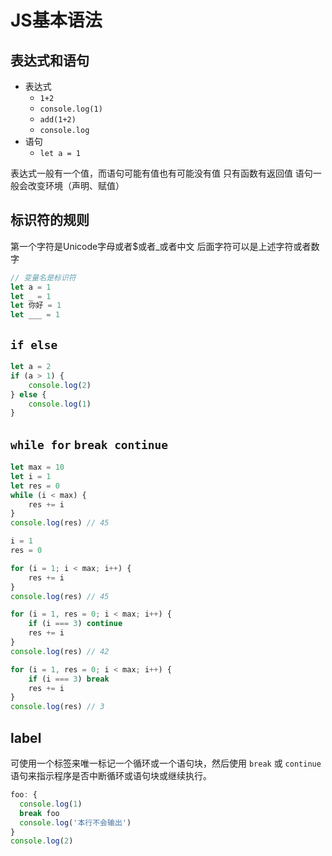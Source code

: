 # JS基本语法

## 表达式和语句

+ 表达式
    + `1+2`
    + `console.log(1)`
    + `add(1+2)`
    + `console.log`
+ 语句
    + `let a = 1`

表达式一般有一个值，而语句可能有值也有可能没有值
只有函数有返回值
语句一般会改变环境（声明、赋值）

## 标识符的规则

第一个字符是Unicode字母或者$或者_或者中文
后面字符可以是上述字符或者数字

```js
// 变量名是标识符
let a = 1
let _ = 1
let 你好 = 1
let ___ = 1
```

## `if else`

```js
let a = 2
if (a > 1) {
    console.log(2)
} else {
    console.log(1)
}
```

## `while for` `break continue`

```js
let max = 10
let i = 1
let res = 0
while (i < max) {
    res += i
}
console.log(res) // 45

i = 1
res = 0

for (i = 1; i < max; i++) {
    res += i
}
console.log(res) // 45

for (i = 1, res = 0; i < max; i++) {
    if (i === 3) continue
    res += i
}
console.log(res) // 42

for (i = 1, res = 0; i < max; i++) {
    if (i === 3) break
    res += i
}
console.log(res) // 3
```

## label

可使用一个标签来唯一标记一个循环或一个语句块，然后使用 `break` 或 `continue` 语句来指示程序是否中断循环或语句块或继续执行。

```js
foo: {
  console.log(1)
  break foo
  console.log('本行不会输出')
}
console.log(2)
```


